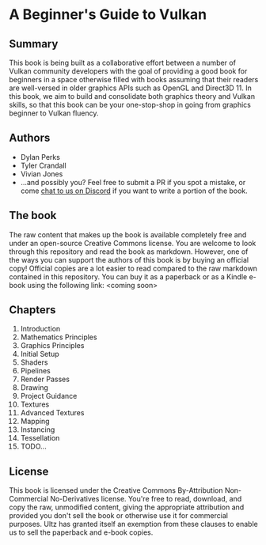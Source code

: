 # A Beginner's Guide to Vulkan
## Summary
This book is being built as a collaborative effort between a number of Vulkan community developers with the goal of providing a good book for beginners in a space otherwise filled with books assuming that their readers are well-versed in older graphics APIs such as OpenGL and Direct3D 11. In this book, we aim to build and consolidate both graphics theory and Vulkan skills, so that this book can be your one-stop-shop in going from graphics beginner to Vulkan fluency.

## Authors
- Dylan Perks
- Tyler Crandall
- Vivian Jones
- ...and possibly you? Feel free to submit a PR if you spot a mistake, or come [chat to us on Discord](https://discord.gg/mNfhagm)
if you want to write a portion of the book.

## The book
The raw content that makes up the book is available completely free and under an open-source Creative Commons license. You are welcome to look through this repository and read the book as markdown. However, one of the ways you can support the authors of this book is by buying an official copy! Official copies are a lot easier to read compared to the raw markdown contained in this repository. You can buy it as a paperback or as a Kindle e-book using the following link: \<coming soon\>

## Chapters
1. Introduction
2. Mathematics Principles
3. Graphics Principles
4. Initial Setup
5. Shaders
6. Pipelines
7. Render Passes
8. Drawing
9. Project Guidance
10. Textures
11. Advanced Textures
12. Mapping
13. Instancing
14. Tessellation
15. TODO...

## License
This book is licensed under the Creative Commons By-Attribution Non-Commercial No-Derivatives license. You're free to read,
download, and copy the raw, unmodified content, giving the appropriate attribution and provided you don't sell the book or otherwise use it for commercial purposes. Ultz has granted itself an exemption from these clauses to enable us to sell the paperback and e-book copies.
